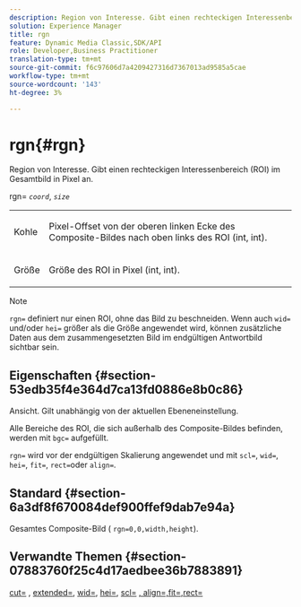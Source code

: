 ```yaml
---
description: Region von Interesse. Gibt einen rechteckigen Interessenbereich (ROI) im Gesamtbild in Pixel an.
solution: Experience Manager
title: rgn
feature: Dynamic Media Classic,SDK/API
role: Developer,Business Practitioner
translation-type: tm+mt
source-git-commit: f6c97606d7a4209427316d7367013ad9585a5cae
workflow-type: tm+mt
source-wordcount: '143'
ht-degree: 3%

---
```



# rgn{#rgn}

Region von Interesse. Gibt einen rechteckigen Interessenbereich (ROI) im Gesamtbild in Pixel an.

rgn= *`coord`*, *`size`*

<table id="simpletable_3A430F9078B04C2E90F4D1A130AFA20C"> 
 <tr class="strow"> 
  <td class="stentry"> <p><span class="varname"> Kohle</span> </p> </td> 
  <td class="stentry"> <p>Pixel-Offset von der oberen linken Ecke des Composite-Bildes nach oben links des ROI (int, int). </p></td> 
 </tr> 
 <tr class="strow"> 
  <td class="stentry"> <p><span class="varname"> Größe</span> </p></td> 
  <td class="stentry"> <p>Größe des ROI in Pixel (int, int). </p></td> 
 </tr> 
</table>

>[!NOTE]
>
>`rgn=` definiert nur einen ROI, ohne das Bild zu beschneiden. Wenn auch `wid=` und/oder `hei=` größer als die Größe angewendet wird, können zusätzliche Daten aus dem zusammengesetzten Bild im endgültigen Antwortbild sichtbar sein.

## Eigenschaften {#section-53edb35f4e364d7ca13fd0886e8b0c86}

Ansicht. Gilt unabhängig von der aktuellen Ebeneneinstellung.

Alle Bereiche des ROI, die sich außerhalb des Composite-Bildes befinden, werden mit `bgc=` aufgefüllt.

`rgn=` wird vor der endgültigen Skalierung angewendet und mit  `scl=`,  `wid=`,  `hei=`,  `fit=`,  `rect=`oder  `align=`.

## Standard {#section-6a3df8f670084def900ffef9dab7e94a}

Gesamtes Composite-Bild ( `rgn=0,0,width,height`).

## Verwandte Themen {#section-07883760f25c4d17aedbee36b7883891}

[cut=](../../../../../is-api/http-ref/image-serving-api-ref/c-http-protocol-reference/c-command-reference/r-crop.md#reference-6fd0f6399966446ab4425ce050572eab) ,  [extended=](../../../../../is-api/http-ref/image-serving-api-ref/c-http-protocol-reference/c-command-reference/r-extend.md#reference-7e9156beb285459d830e2d56782a74ac),  [wid=](../../../../../is-api/http-ref/image-serving-api-ref/c-http-protocol-reference/c-command-reference/r-is-http-wid.md#reference-bfeadcb67bf4485f851eb21345527e47),  [hei=](../../../../../is-api/http-ref/image-serving-api-ref/c-http-protocol-reference/c-command-reference/r-is-http-hei.md#reference-6d6f556ccc0e4b98a815e8a5c1944a96),  [scl=](../../../../../is-api/http-ref/image-serving-api-ref/c-http-protocol-reference/c-command-reference/r-scl.md#reference-b2a74e493d0d407e98fe350551ba3fcc)  [ ](../../../../../is-api/http-ref/image-serving-api-ref/c-http-protocol-reference/c-command-reference/r-align.md#reference-b7d6b87c75124d78884f916dd6544bc7)  [ ](../../../../../is-api/http-ref/image-serving-api-ref/c-http-protocol-reference/c-command-reference/r-fit.md#reference-f11bff6d93d143d6b135de3a923bc989)  [, align=,fit=,rect=](../../../../../is-api/http-ref/image-serving-api-ref/c-http-protocol-reference/c-command-reference/r-rect.md#reference-520b90d30b4c4b4692a723e4df6adaf3)
